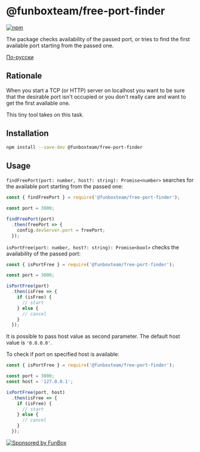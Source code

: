 # @funboxteam/free-port-finder

[![npm](https://img.shields.io/npm/v/@funboxteam/free-port-finder.svg)](https://www.npmjs.com/package/@funboxteam/free-port-finder)

The package checks availability of the passed port, or tries to find the first available port starting from the passed one.

[По-русски](./README.ru.md)

## Rationale

When you start a TCP (or HTTP) server on localhost you want to be sure that the desirable port isn't occupied 
or you don't really care and want to get the first available one. 

This tiny tool takes on this task. 

## Installation

```bash
npm install --save-dev @funboxteam/free-port-finder
```

## Usage

`findFreePort(port: number, host?: string): Promise<number>` searches for the available port starting from the passed one:

```js
const { findFreePort } = require('@funboxteam/free-port-finder');

const port = 3000;

findFreePort(port)
  .then(freePort => {
    config.devServer.port = freePort;
  });
```

`isPortFree(port: number, host?: string): Promise<bool>` checks the availability of the passed port:

```js
const { isPortFree } = require('@funboxteam/free-port-finder');

const port = 3000;

isPortFree(port)
  .then(isFree => {
    if (isFree) {
      // start
    } else {
      // cancel
    }
  });
```

It is possible to pass host value as second parameter. The default host value is `'0.0.0.0'`.

To check if port on specified host is available:

```js
const { isPortFree } = require('@funboxteam/free-port-finder');

const port = 3000;
const host = '127.0.0.1';

isPortFree(port, host)
  .then(isFree => {
    if (isFree) {
      // start
    } else {
      // cancel
    }
  });
``` 

[![Sponsored by FunBox](https://funbox.ru/badges/sponsored_by_funbox_centered.svg)](https://funbox.ru)
